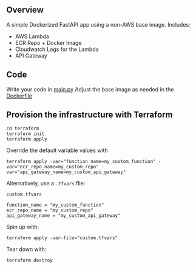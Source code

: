 ## Overview
A simple Dockerized FastAPI app using a non-AWS base image.
Includes:
- AWS Lambda 
- ECR Repo + Docker Image
- Cloudwatch Logs for the Lambda
- API Gateway

## Code
Write your code in  [main.py](./main.py)
Adjust the base image as needed in the [Dockerfile](./Dockerfile)

## Provision the infrastructure with Terraform
```
cd terraform
terraform init
terraform apply
```

Override the default variable values with
```
terraform apply -var="function_name=my_custom_function" -var="ecr_repo_name=my_custom_repo" -var="api_gateway_name=my_custom_api_gateway"
```

Alternatively, use a `.tfvars` file:

`custom.tfvars`
```
function_name = "my_custom_function"
ecr_repo_name = "my_custom_repo"
api_gateway_name = "my_custom_api_gateway"
```

Spin up with:

```
terraform apply -var-file="custom.tfvars"
```

Tear down with:

```
terraform destroy
```